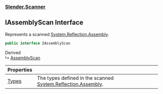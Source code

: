 ### [Slender.Scanner](Slender.Scanner.md 'Slender.Scanner')

## IAssemblyScan Interface

Represents a scanned [System.Reflection.Assembly](https://docs.microsoft.com/en-us/dotnet/api/System.Reflection.Assembly 'System.Reflection.Assembly').

```csharp
public interface IAssemblyScan
```

Derived  
&#8627; [AssemblyScan](Slender.Scanner.AssemblyScan.md 'Slender.Scanner.AssemblyScan')

| Properties | |
| :--- | :--- |
| [Types](Slender.Scanner.IAssemblyScan.Types.md 'Slender.Scanner.IAssemblyScan.Types') | The types defined in the scanned [System.Reflection.Assembly](https://docs.microsoft.com/en-us/dotnet/api/System.Reflection.Assembly 'System.Reflection.Assembly'). |
